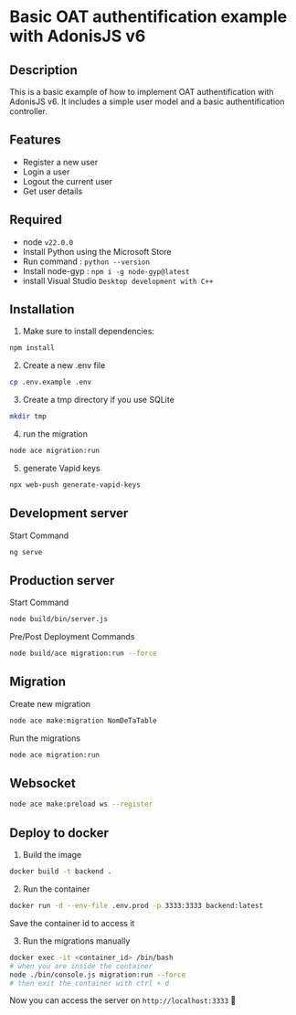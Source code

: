 # Basic OAT authentification example with AdonisJS v6

## Description
This is a basic example of how to implement OAT authentification with AdonisJS v6. It includes a simple user model and a basic authentification controller.

## Features
- Register a new user
- Login a user
- Logout the current user
- Get user details

## Required
- node ```v22.0.0```
- Install Python using the Microsoft Store
- Run command : ```python --version```
- Install node-gyp : ```npm i -g node-gyp@latest```
- install Visual Studio ```Desktop development with C++```

## Installation

1. Make sure to install dependencies:

```bash
npm install
```

2. Create a new .env file
```bash
cp .env.example .env
```

3. Create a tmp directory if you use SQLite
```bash
mkdir tmp
```

4. run the migration
```bash
node ace migration:run
```

5. generate Vapid keys
```bash
npx web-push generate-vapid-keys
```

## Development server

Start Command

```bash
ng serve
```

## Production server

Start Command

```bash
node build/bin/server.js
```

Pre/Post Deployment Commands

```bash
node build/ace migration:run --force
```

## Migration

Create new migration

```bash
node ace make:migration NomDeTaTable
```

Run the migrations

```bash
node ace migration:run
```

## Websocket

```bash
node ace make:preload ws --register
```

## Deploy to docker

1. Build the image
```bash
docker build -t backend .
```

2. Run the container
```bash
docker run -d --env-file .env.prod -p 3333:3333 backend:latest
```
Save the container id to access it

3. Run the migrations manually
```bash
docker exec -it <container_id> /bin/bash
# when you are inside the container
node ./bin/console.js migration:run --force
# then exit the container with ctrl + d
```

Now you can access the server on `http://localhost:3333` 🚀
